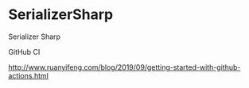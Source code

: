 # SerializerSharp
Serializer Sharp

GitHub CI

http://www.ruanyifeng.com/blog/2019/09/getting-started-with-github-actions.html
